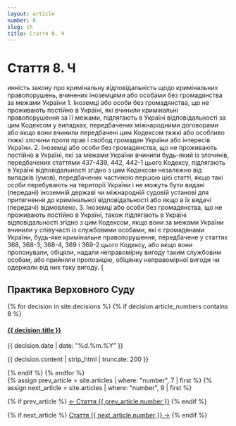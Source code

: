 ```yaml
---
layout: article
number: 8
slug: ch
title: Стаття 8. Ч
---
```


# Стаття 8. Ч

инність закону про кримінальну відповідальність щодо кримінальних правопорушень, вчинених іноземцями або особами без громадянства за межами України 1. Іноземці або особи без громадянства, що не проживають постійно в Україні, які вчинили кримінальні правопорушення за її межами, підлягають в Україні відповідальності за цим Кодексом у випадках, передбачених міжнародними договорами або якщо вони вчинили передбачені цим Кодексом тяжкі або особливо тяжкі злочини проти прав і свобод громадян України або інтересів України. 2. Іноземці або особи без громадянства, що не проживають постійно в Україні, які за межами України вчинили будь-який із злочинів, передбачених статтями 437-439, 442, 442-1 цього Кодексу, підлягають в Україні відповідальності згідно з цим Кодексом незалежно від випадків (умов), передбачених частиною першою цієї статті, якщо такі особи перебувають на території України і не можуть бути видані (передані) іноземній державі чи міжнародній судовій установі для притягнення до кримінальної відповідальності або якщо в їх видачі (передачі) відмовлено. 3. Іноземці або особи без громадянства, що не проживають постійно в Україні, також підлягають в Україні відповідальності згідно з цим Кодексом, якщо вони за межами України вчинили у співучасті із службовими особами, які є громадянами України, будь-яке кримінальне правопорушення, передбачене у статтях 368, 368-3, 368-4, 369 і 369-2 цього Кодексу, або якщо вони пропонували, обіцяли, надали неправомірну вигоду таким службовим особам, або прийняли пропозицію, обіцянку неправомірної вигоди чи одержали від них таку вигоду. {

## Практика Верховного Суду

<div class="decisions-container">
{% for decision in site.decisions %}
  {% if decision.article_numbers contains 8 %}
    <div class="decision-item">
      <h4><a href="{{ decision.url }}">{{ decision.title }}</a></h4>
      <p class="decision-date">{{ decision.date | date: "%d.%m.%Y" }}</p>
      <p class="decision-excerpt">{{ decision.content | strip_html | truncate: 200 }}</p>
    </div>
  {% endif %}
{% endfor %}
</div>

<div class="article-navigation">
  {% assign prev_article = site.articles | where: "number", 7 | first %}
  {% assign next_article = site.articles | where: "number", 9 | first %}
  
  {% if prev_article %}
    <a href="{{ prev_article.url }}" class="prev-article">← Стаття {{ prev_article.number }}</a>
  {% endif %}
  
  {% if next_article %}
    <a href="{{ next_article.url }}" class="next-article">Стаття {{ next_article.number }} →</a>
  {% endif %}
</div>
